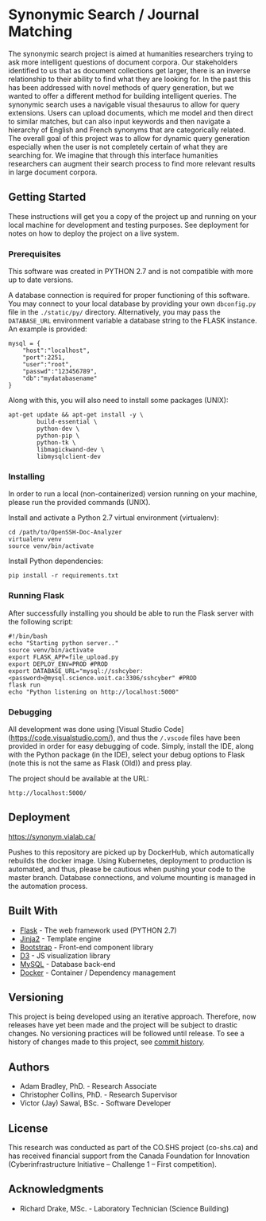 # Synonymic Search / Journal Matching

The synonymic search project is aimed at humanities researchers trying to ask more intelligent questions of document corpora. Our stakeholders identified to us that as document collections get larger, there is an inverse relationship to their ability to find what they are looking for. In the past this has been addressed with novel methods of query generation, but we wanted to offer a different method for building intelligent queries. The synonymic search uses a navigable visual thesaurus to allow for query extensions. Users can upload documents, which me model and then direct to similar matches, but can also input keywords and then navigate a hierarchy of English and French synonyms that are categorically related. The overall goal of this project was to allow for dynamic query generation especially when the user is not completely certain of what they are searching for. We imagine that through this interface humanities researchers can augment their search process to find more relevant results in large document corpora.

## Getting Started

These instructions will get you a copy of the project up and running on your local machine for development and testing purposes. See deployment for notes on how to deploy the project on a live system.

### Prerequisites

This software was created in PYTHON 2.7 and is not compatible with more up to date versions.

A database connection is required for proper functioning of this software. You may connect to your local database by providing your own `dbconfig.py` file in the `./static/py/` directory. Alternatively, you may pass the `DATABASE_URL` environment variable a database string to the FLASK instance. An example is provided:

```
mysql = {
    "host":"localhost",
    "port":2251,
    "user":"root",
    "passwd":"123456789",
    "db":"mydatabasename"
}
```

Along with this, you will also need to install some packages (UNIX):

```
apt-get update && apt-get install -y \
        build-essential \
        python-dev \
        python-pip \
        python-tk \
        libmagickwand-dev \
        libmysqlclient-dev
```

### Installing

In order to run a local (non-containerized) version running on your machine, please run the provided commands (UNIX). 

Install and activate a Python 2.7 virtual environment (virtualenv):

```
cd /path/to/OpenSSH-Doc-Analyzer
virtualenv venv
source venv/bin/activate
```
Install Python dependencies:

```
pip install -r requirements.txt
```

### Running Flask

After successfully installing you should be able to run the Flask server with the following script:

```
#!/bin/bash
echo "Starting python server.."
source venv/bin/activate
export FLASK_APP=file_upload.py
export DEPLOY_ENV=PROD #PROD
export DATABASE_URL="mysql://sshcyber:<password>@mysql.science.uoit.ca:3306/sshcyber" #PROD
flask run
echo "Python listening on http://localhost:5000"
```

### Debugging

All development was done using [Visual Studio Code] (https://code.visualstudio.com/), and thus the `/.vscode` files have been provided in order for easy debugging of code. Simply, install the IDE, along with the Python package (in the IDE), select your debug options to Flask (note this is not the same as Flask (Old)) and press play.

The project should be available at the URL:
```
http://localhost:5000/
```

## Deployment

https://synonym.vialab.ca/

Pushes to this repository are picked up by DockerHub, which automatically rebuilds the docker image. Using Kubernetes, deployment to production is automated, and thus, please be cautious when pushing your code to the master branch. Database connections, and volume mounting is managed in the automation process.


## Built With

* [Flask](http://flask.pocoo.org/) - The web framework used (PYTHON 2.7)
* [Jinja2](http://jinja.pocoo.org/docs/2.10/) - Template engine
* [Bootstrap](https://getbootstrap.com/) - Front-end component library
* [D3](https://d3js.org/) - JS visualization library
* [MySQL](https://www.mysql.com/) - Database back-end
* [Docker](https://www.docker.com/) - Container / Dependency management

## Versioning

This project is being developed using an iterative approach. Therefore, now releases have yet been made and the project will be subject to drastic changes. No versioning practices will be followed until release. To see a history of changes made to this project, see [commit history](https://github.com/vialab/OpenSSH-Doc-Analyzer/commits/).

## Authors

* Adam Bradley, PhD. - Research Associate
* Christopher Collins, PhD. - Research Supervisor
* Victor (Jay) Sawal, BSc. - Software Developer

## License

This research was conducted as part of the CO.SHS project (co-shs.ca) and has received financial support from the Canada Foundation for Innovation (Cyberinfrastructure Initiative – Challenge 1 – First competition).

## Acknowledgments

* Richard Drake, MSc. - Laboratory Technician (Science Building)
